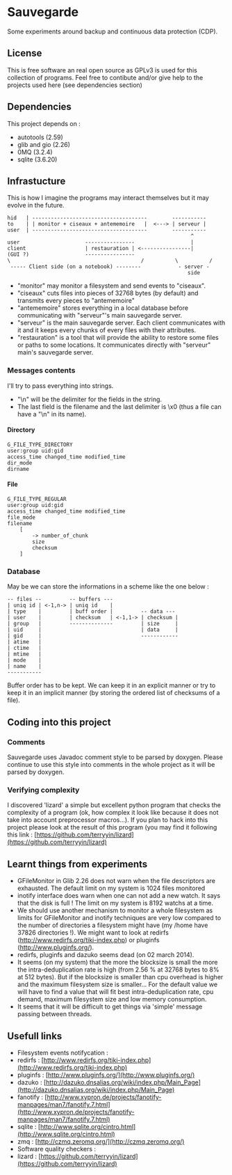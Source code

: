 # Sauvegarde

Some experiments around backup and continuous data protection (CDP).


## License

This is free software an real open source as GPLv3 is used for this
collection of programs. Feel free to contibute and/or give help to the
projects used here (see dependencies section)


## Dependencies

This project depends on :

* autotools     (2.59)
* glib and gio  (2.26)
* 0MQ           (3.2.4)
* sqlite        (3.6.20)


## Infrastucture

This is how I imagine the programs may interact themselves but it may
evolve in the future.

    hid   | -------------------------------------        -----------
    to    | | monitor + ciseaux + antememoire   |  <---> | serveur |
    user  | -------------------------------------        -----------
                                                               ^
    user                     ----------------                  |
    client                   | restauration | <----------------|
    (GUI ?)                  ----------------
    \                                          /          \          /
     ----- Client side (on a notebook) --------            - server -
                                                              side


* "monitor" may monitor a filesystem and send events to "ciseaux".
* "ciseaux" cuts files into pieces of 32768 bytes (by default) and transmits
  every pieces to "antememoire"
* "antememoire" stores everything in a local database before communicating
  with "serveur"'s main sauvegarde server.
* "serveur" is the main sauvegarde server. Each client communicates with it
  and it keeps every chunks of every files with their attributes.
* "restauration" is a tool that will provide the ability to restore some
  files or paths to some locations. It communicates directly with "serveur"
  main's sauvegarde server.


### Messages contents

I'll try to pass everything into strings.

* "\n" will be the delimiter for the fields in the string.
* The last field is the filename and the last delimiter is \x0 (thus a file
  can have a "\n" in its name).


#### Directory

    G_FILE_TYPE_DIRECTORY
    user:group uid:gid
    access_time changed_time modified_time
    dir_mode
    dirname


#### File

    G_FILE_TYPE_REGULAR
    user:group uid:gid
    access_time changed_time modified_time
    file_mode
    filename
        [
            -> number_of_chunk
            size
            checksum
        ]


### Database

May be we can store the informations in a scheme like the one below :

    -- files --         -- buffers ---
    | uniq id | <-1,n-> | uniq id    |
    | type    |         | buff order |         -- data ---
    | user    |         | checksum   | <-1,1-> | checksum |
    | group   |         --------------         | size     |
    | uid     |                                | data     |
    | gid     |                                ------------
    | atime   |
    | ctime   |
    | mtime   |
    | mode    |
    | name    |
    -----------

Buffer order has to be kept. We can keep it in an explicit manner or try to
keep it in an implicit manner (by storing the ordered list of checksums of
a file).

## Coding into this project

### Comments

Sauvegarde uses Javadoc comment style to be parsed by doxygen. Please
continue to use this style into comments in the whole project as it will
be parsed by doxygen.


### Verifying complexity

I discovered 'lizard' a simple but excellent python program that checks the
complexity of a program (ok, how complex it look like because it does not
take into account preprocessor macros...). If you plan to hack into this
project please look at the result of this program (you may find it
following this link : [https://github.com/terryyin/lizard](https://github.com/terryyin/lizard)


## Learnt things from experiments

* GFileMonitor in Glib 2.26 does not warn when the file descriptors are
  exhausted. The default limit on my system is 1024 files monitored
* inotify interface does warn when one can not add a new watch. It says
  that the disk is full ! The limit on my system is 8192 watchs at a time.
* We should use another mechanism to monitor a whole filesystem as limits
  for GFileMonitor and inotify techniques are very low compared to the
  number of directories a filesystem might have (my /home have 37826
  directories !). We might want to look at redirfs
  (http://www.redirfs.org/tiki-index.php) or pluginfs
  (http://www.pluginfs.org/).
* redirfs, pluginfs and dazuko seems dead (on 02 march 2014).
* It seems (on my system) that the more the blocksize is small the more the
  intra-deduplication rate is high (from 2.56 % at 32768 bytes to 8% at 512
  bytes). But if the blocksize is smaller than cpu overhead is higher and
  the maximum filesystem size is smaller... For the default value we will
  have to find a value that will fit best intra-deduplication rate, cpu
  demand, maximum filesystem size and low memory consumption.
* It seems that it will be difficult to get things via 'simple' message
  passing between threads.


## Usefull links

* Filesystem events notifycation :
 * redirfs  : [http://www.redirfs.org/tiki-index.php](http://www.redirfs.org/tiki-index.php)
 * pluginfs : [http://www.pluginfs.org/](http://www.pluginfs.org/)
 * dazuko   : [http://dazuko.dnsalias.org/wiki/index.php/Main_Page](http://dazuko.dnsalias.org/wiki/index.php/Main_Page)
 * fanotify : [http://www.xypron.de/projects/fanotify-manpages/man7/fanotify.7.html](http://www.xypron.de/projects/fanotify-manpages/man7/fanotify.7.html)
* sqlite    : [http://www.sqlite.org/cintro.html](http://www.sqlite.org/cintro.html)
* zmq       : [http://czmq.zeromq.org/](http://czmq.zeromq.org/)
* Software quality checkers :
 * lizard   : [https://github.com/terryyin/lizard](https://github.com/terryyin/lizard)



